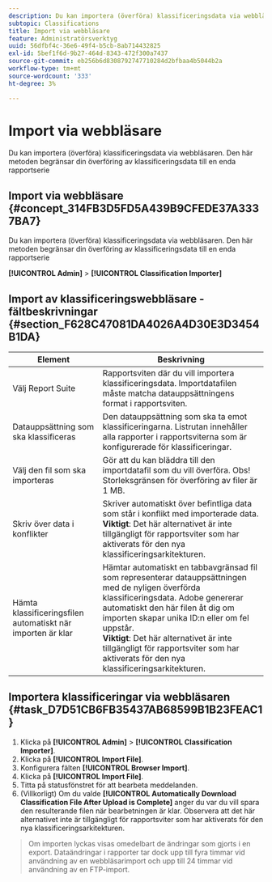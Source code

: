 ```yaml
---
description: Du kan importera (överföra) klassificeringsdata via webbläsaren. Den här metoden begränsar din överföring av klassificeringsdata till en enda rapportserie
subtopic: Classifications
title: Import via webbläsare
feature: Administratörsverktyg
uuid: 56dfbf4c-36e6-49f4-b5cb-8ab714432825
exl-id: 5bef1f6d-9b27-464d-8343-472f300a7437
source-git-commit: eb256b6d8308792747710284d2bfbaa4b5044b2a
workflow-type: tm+mt
source-wordcount: '333'
ht-degree: 3%

---
```


# Import via webbläsare

Du kan importera (överföra) klassificeringsdata via webbläsaren. Den här metoden begränsar din överföring av klassificeringsdata till en enda rapportserie

## Import via webbläsare {#concept_314FB3D5FD5A439B9CFEDE37A3337BA7}

Du kan importera (överföra) klassificeringsdata via webbläsaren. Den här metoden begränsar din överföring av klassificeringsdata till en enda rapportserie

**[!UICONTROL Admin]** > **[!UICONTROL Classification Importer]**

## Import av klassificeringswebbläsare - fältbeskrivningar {#section_F628C47081DA4026A4D30E3D3454B1DA}

| Element | Beskrivning |
| --- | --- |
| Välj Report Suite | Rapportsviten där du vill importera klassificeringsdata. Importdatafilen måste matcha datauppsättningens format i rapportsviten. |
| Datauppsättning som ska klassificeras | Den datauppsättning som ska ta emot klassificeringarna. Listrutan innehåller alla rapporter i rapportsviterna som är konfigurerade för klassificeringar. |
| Välj den fil som ska importeras | Gör att du kan bläddra till den importdatafil som du vill överföra.  Obs!  Storleksgränsen för överföring av filer är 1 MB. |
| Skriv över data i konflikter | Skriver automatiskt över befintliga data som står i konflikt med importerade data.<br>**Viktigt**: Det här alternativet är inte tillgängligt för rapportsviter som har aktiverats för den nya klassificeringsarkitekturen. |
| Hämta klassificeringsfilen automatiskt när importen är klar | Hämtar automatiskt en tabbavgränsad fil som representerar datauppsättningen med de nyligen överförda klassificeringsdata. Adobe genererar automatiskt den här filen åt dig om importen skapar unika ID:n eller om fel uppstår.<br>**Viktigt**: Det här alternativet är inte tillgängligt för rapportsviter som har aktiverats för den nya klassificeringsarkitekturen. |


## Importera klassificeringar via webbläsaren {#task_D7D51CB6FB35437AB68599B1B23FEAC1}

1. Klicka på **[!UICONTROL Admin]** > **[!UICONTROL Classification Importer]**.
1. Klicka på **[!UICONTROL Import File]**.
1. Konfigurera fälten **[!UICONTROL Browser Import]**.
1. Klicka på **[!UICONTROL Import File]**.
1. Titta på statusfönstret för att bearbeta meddelanden.
1. (Villkorligt) Om du valde **[!UICONTROL Automatically Download Classification File After Upload is Complete]** anger du var du vill spara den resulterande filen när bearbetningen är klar. Observera att det här alternativet inte är tillgängligt för rapportsviter som har aktiverats för den nya klassificeringsarkitekturen.

>Om importen lyckas visas omedelbart de ändringar som gjorts i en export. Dataändringar i rapporter tar dock upp till fyra timmar vid användning av en webbläsarimport och upp till 24 timmar vid användning av en FTP-import.
